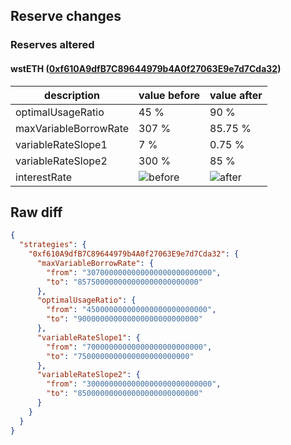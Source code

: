 ## Reserve changes

### Reserves altered

#### wstETH ([0xf610A9dfB7C89644979b4A0f27063E9e7d7Cda32](https://scrollscan.com/address/0xf610A9dfB7C89644979b4A0f27063E9e7d7Cda32))

| description | value before | value after |
| --- | --- | --- |
| optimalUsageRatio | 45 % | 90 % |
| maxVariableBorrowRate | 307 % | 85.75 % |
| variableRateSlope1 | 7 % | 0.75 % |
| variableRateSlope2 | 300 % | 85 % |
| interestRate | ![before](https://dash.onaave.com/api/static?variableRateSlope1=70000000000000000000000000&variableRateSlope2=3000000000000000000000000000&optimalUsageRatio=450000000000000000000000000&baseVariableBorrowRate=0&maxVariableBorrowRate=3070000000000000000000000000) | ![after](https://dash.onaave.com/api/static?variableRateSlope1=7500000000000000000000000&variableRateSlope2=850000000000000000000000000&optimalUsageRatio=900000000000000000000000000&baseVariableBorrowRate=0&maxVariableBorrowRate=857500000000000000000000000) |

## Raw diff

```json
{
  "strategies": {
    "0xf610A9dfB7C89644979b4A0f27063E9e7d7Cda32": {
      "maxVariableBorrowRate": {
        "from": "3070000000000000000000000000",
        "to": "857500000000000000000000000"
      },
      "optimalUsageRatio": {
        "from": "450000000000000000000000000",
        "to": "900000000000000000000000000"
      },
      "variableRateSlope1": {
        "from": "70000000000000000000000000",
        "to": "7500000000000000000000000"
      },
      "variableRateSlope2": {
        "from": "3000000000000000000000000000",
        "to": "850000000000000000000000000"
      }
    }
  }
}
```